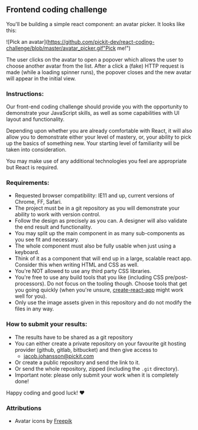 ## Frontend coding challenge

You'll be building a simple react component: an avatar picker. It looks like this:

![Pick an avatar](https://github.com/pickit-dev/react-coding-challenge/blob/master/avatar_picker.gif"Pick me!")

The user clicks on the avatar to open a popover which allows the user to choose another avatar from the list. After a click a (fake) HTTP request is made (while a loading spinner runs), the popover closes and the new avatar will appear in the initial view.

### Instructions:

Our front-end coding challenge should provide you with the opportunity to demonstrate your JavaScript skills, as well as some capabilities with UI layout and functionality.

Depending upon whether you are already comfortable with React, it will also allow you to demonstrate either your level of mastery, or, your ability to pick up the basics of something new. Your starting level of familiarity will be taken into consideration.

You may make use of any additional technologies you feel are appropriate but React is required.

### Requirements:

* Requested browser compatibility: IE11 and up, current versions of Chrome, FF, Safari.
* The project must be in a git repository as you will demonstrate your ability to work with version control.
* Follow the design as precisely as you can. A designer will also validate the end result and functionality.
* You may split up the main component in as many sub-components as you see fit and necessary.
* The whole component must also be fully usable when just using a keyboard.
* Think of it as a component that will end up in a large, scalable react app. Consider this when writing HTML and CSS as well.
* You're NOT allowed to use any third party CSS libraries.
* You're free to use any build tools that you like (including CSS pre/post-processors). Do not focus on the tooling though. Choose tools that get you going quickly (when you're unsure, [create-react-app](https://github.com/facebookincubator/create-react-app/) might work well for you).
* Only use the image assets given in this repository and do not modify the files in any way.

### How to submit your results:

* The results have to be shared as a git repository
* You can either create a private repository on your favourite git hosting provider (github, gitlab, bitbucket) and then give access to
  * jacob.johansson@pickit.com
* Or create a public repository and send the link to it.
* Or send the whole repository, zipped (including the `.git` directory).
* Important note: please only submit your work when it is completely done!

Happy coding and good luck! :heart:


### Attributions

* Avatar icons by <a href="http://www.freepik.com/free-photos-vectors/people">Freepik</a>
